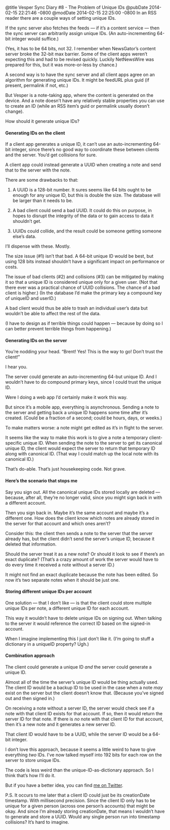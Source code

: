 @title Vesper Sync Diary #8 - The Problem of Unique IDs
@pubDate 2014-02-15 22:21:46 -0800
@modDate 2014-02-15 22:25:00 -0800
In an RSS reader there are a couple ways of setting unique IDs.

If the sync server also fetches the feeds — if it’s a content service — then the sync server can arbitrarily assign unique IDs. (An auto-incrementing 64-bit integer would suffice.)

(Yes, it has to be 64 bits, not 32. I remember when NewsGator’s content server broke the 32-bit max barrier. Some of the client apps weren’t expecting this and had to be revised quickly. Luckily NetNewsWire was prepared for this, but it was more-or-less by chance.)

A second way is to have the sync server and all client apps agree on an algorithm for generating unique IDs. It might be feedURL plus guid (if present, permalink if not, etc.)

But Vesper is a note-taking app, where the content is generated on the device. And a note doesn’t have any relatively stable properties you can use to create an ID (while an RSS item’s guid or permalink usually doesn’t change).

How should it generate unique IDs?

#### Generating IDs on the client

If a client app generates a unique ID, it can’t use an auto-incrementing 64-bit integer, since there’s no good way to coordinate these between clients and the server. You’d get collisions for sure.

A client app could instead generate a UUID when creating a note and send that to the server with the note.

There are some drawbacks to that:

1. A UUID is a 128-bit number. It sures seems like 64 bits ought to be enough for any unique ID, but this is double the size. The database will be larger than it needs to be.

2. A bad client could send a bad UUID. It could do this on purpose, in hopes to disrupt the integrity of the data or to gain access to data it shouldn’t get.

3. UUIDs could collide, and the result could be someone getting someone else’s data.

I’ll dispense with these. Mostly.

The size issue (#1) isn’t that bad. A 64-bit unique ID would be best, but using 128 bits instead shouldn’t have a significant impact on performance or costs.

The issue of bad clients (#2) and collisions (#3) can be mitigated by making it so that a unique ID is considered unique only for a given user. (Not that there ever was a practical chance of UUID collisions. The chance of a bad client is higher.) (In the database I’d make the primary key a compound key of uniqueID and userID.)

A bad client would thus be able to trash an individual user’s data but wouldn’t be able to affect the rest of the data.

(I have to design as if terrible things could happen — because by doing so I can better prevent terrible things from happening.)

#### Generating IDs on the server

You’re nodding your head. “Brent! Yes! This is the way to go! Don’t trust the client!”

I hear you.

The server could generate an auto-incrementing 64-but unique ID. And I wouldn’t have to do compound primary keys, since I could trust the unique ID.

Were I doing a web app I’d certainly make it work this way.

But since it’s a mobile app, everything is asynchronous. Sending a note to the server and getting back a unique ID happens some time after it’s created. (Could be a fraction of a second; could be hours, days, or weeks.)

To make matters worse: a note might get edited as it’s in flight to the server.

It seems like the way to make this work is to give a note a temporary client-specific unique ID. When sending the note to the server to get its canonical unique ID, the client would expect the server to return that temporary ID along with canonical ID. (That way I could match up the local note with its canonical ID.)

That’s do-able. That’s just housekeeping code. Not grave.

#### Here’s the scenario that stops me

Say you sign out. All the canonical unique IDs stored locally are deleted — because, after all, they’re no longer valid, since you might sign back in with a different account.

Then you sign back in. Maybe it’s the same account and maybe it’s a different one. How does the client know which notes are already stored in the server for that account and which ones aren’t?

Consider this: the client then sends a note to the server that the server already has, but the client didn’t send the server’s unique ID, because it deleted that information.

Should the server treat it as a new note? Or should it look to see if there’s an exact duplicate? (That’s a crazy amount of work the server would have to do every time it received a note without a server ID.)

It might not find an exact duplicate because the note has been edited. So now it’s two separate notes when it should be just one.

#### Storing different unique IDs per account

One solution — that I don’t like — is that the client could store multiple unique IDs per note, a different unique ID for each account.

This way it wouldn’t have to delete unique IDs on signing out. When talking to the server it would reference the correct ID based on the signed-in account.

When I imagine implementing this I just don’t like it. (I’m going to stuff a dictionary in a uniqueID property? Ugh.)

#### Combination approach

The client could generate a unique ID *and* the server could generate a unique ID.

Almost all of the time the server’s unique ID would be thing actually used. The client ID would be a backup ID to be used in the case when a note *may* exist on the server but the client doesn’t know that. (Because you’ve signed out and then signed in.)

On receiving a note without a server ID, the server would check see if a note with that client ID exists for that account. If so, then it would return the server ID for that note. If there is *no* note with that client ID for that account, then it’s a new note and it generates a new server ID.

That client ID would have to be a UUID, while the server ID would be a 64-bit integer.

I don’t love this approach, because it seems a little weird to have to give everything *two* IDs. I’ve now talked myself into 192 bits for each row on the server to store unique IDs. 

The code is less weird than the unique-ID-as-dictionary approach. So I think that’s how I’ll do it.

But if you have a better idea, you can find <a href="https://twitter.com/brentsimmons">me on Twitter</a>.

P.S. It occurs to me later that a client ID could just be its creationDate timestamp. With millisecond precision. Since the client ID only has to be unique for a given person (across one person’s accounts) that might be okay. And since I’m already storing creationDate, that means I wouldn’t have to generate and store a UUID. Would any single person run into timestamp collisions? It’s hard to imagine.
